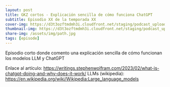 ```yaml
---
layout: post
title: GKZ cortos - Explicación sencilla de cómo funciona ChatGPT
subtitle: Episodio XX de la temporada XX
cover-img: https://d3t3ozftmdmh3i.cloudfront.net/staging/podcast_uploaded_episode/14743809/14743809-1691156734589-79b8888fa0a73.jpg
thumbnail-img: https://d3t3ozftmdmh3i.cloudfront.net/staging/podcast_uploaded_episode/14743809/14743809-1691156734589-79b8888fa0a73.jpg
share-img: /assets/img/path.jpg
tags: [episode]
---
```


Episodio corto donde comento una explicación sencilla de cómo funcionan los modelos LLM y ChatGPT

Enlace al artículo: https://writings.stephenwolfram.com/2023/02/what-is-chatgpt-doing-and-why-does-it-work/
LLMs (wikipedia): https://en.wikipedia.org/wiki/Wikipedia:Large_language_models
